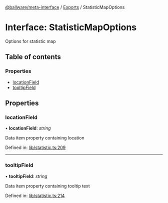 [@ballware/meta-interface](../README.md) / [Exports](../modules.md) / StatisticMapOptions

# Interface: StatisticMapOptions

Options for statistic map

## Table of contents

### Properties

- [locationField](statisticmapoptions.md#locationfield)
- [tooltipField](statisticmapoptions.md#tooltipfield)

## Properties

### locationField

• **locationField**: *string*

Data item property containing location

Defined in: [lib/statistic.ts:209](https://github.com/ballware/ballware-client/blob/69c8328/libs/meta-interface/src/lib/statistic.ts#L209)

___

### tooltipField

• **tooltipField**: *string*

Data item property containing tooltip text

Defined in: [lib/statistic.ts:214](https://github.com/ballware/ballware-client/blob/69c8328/libs/meta-interface/src/lib/statistic.ts#L214)
